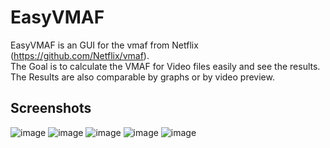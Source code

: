 # EasyVMAF
EasyVMAF is an GUI for the vmaf from Netflix (https://github.com/Netflix/vmaf). </br>
The Goal is to calculate the VMAF for Video files easily and see the results.</br>
The Results are also comparable by graphs or by video preview.

## Screenshots
![image](https://github.com/user-attachments/assets/2b94087a-3e74-43c5-911e-cd6dce1b4a2f)
![image](https://github.com/user-attachments/assets/fa1d8229-e194-47f9-8fd0-4cfb17922612)
![image](https://github.com/user-attachments/assets/7c9618e5-693f-4517-b312-4b11d51767d7)
![image](https://github.com/user-attachments/assets/7377f11e-4037-4942-9462-8d283b078708)
![image](https://github.com/user-attachments/assets/122f33c4-668b-4bed-b1be-1b53c2bb97fd)

